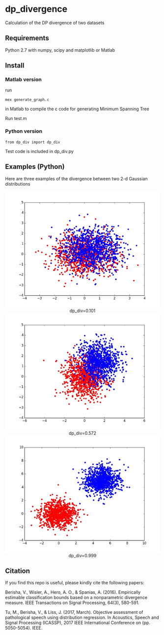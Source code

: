 # dp_divergence
Calculation of the DP divergence of two datasets

## Requirements
Python 2.7 with numpy, scipy and matplotlib
or Matlab

## Install
### Matlab version
run
```
mex generate_graph.c
```
in Matlab to compile the c code for generating Minimum Spanning Tree

Run test.m
### Python version
```
from dp_div import dp_div
```
Test code is included in dp_div.py
## Examples (Python)
Here are three examples of the divergence between two 2-d Gaussian distributions

<center><img style="float: middle;" src="https://github.com/tbright17/dp_divergence/raw/master/examples/small_0.101.jpg"></center>
<center>dp_div=0.101</center>
<center><img style="float: middle;" src="https://github.com/tbright17/dp_divergence/raw/master/examples/medium_0.572.jpg"></center>
<center>dp_div=0.572</center>
<center><img style="float: middle;" src="https://github.com/tbright17/dp_divergence/raw/master/examples/large_0.999.jpg"></center>
<center>dp_div=0.999</center>

## Citation
If you find this repo is useful, please kindly cite the following papers:

Berisha, V., Wisler, A., Hero, A. O., & Spanias, A. (2016). Empirically estimable classification bounds based on a nonparametric divergence measure. IEEE Transactions on Signal Processing, 64(3), 580-591.

Tu, M., Berisha, V., & Liss, J. (2017, March). Objective assessment of pathological speech using distribution regression. In Acoustics, Speech and Signal Processing (ICASSP), 2017 IEEE International Conference on (pp. 5050-5054). IEEE.

